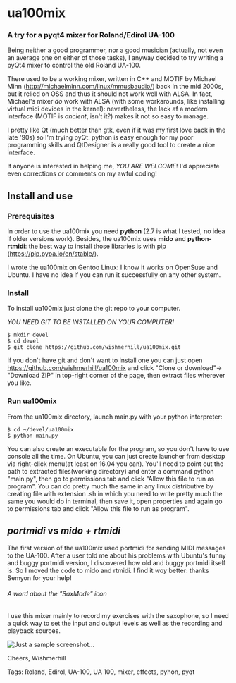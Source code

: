 # ua100mix
### A try for a pyqt4 mixer for Roland/Edirol UA-100


Being neither a good programmer, nor a good musician (actually, not even an average one on either of those tasks), 
I anyway decided to try writing a pyQt4 mixer to control the old Roland UA-100.

There used to be a working mixer, written in C++ and MOTIF by Michael Minn (http://michaelminn.com/linux/mmusbaudio/) back in the mid 2000s, but it relied on OSS and thus it should not work well with ALSA. In fact, Michael's mixer *do* work with ALSA (with some workarounds, like installing virtual midi devices in the kernel): nevertheless, the lack af a modern interface (MOTIF is *ancient*, isn't it?) makes it not so easy to manage.

I pretty like Qt (much better than gtk, even if it was my first love back in the late '90s) so I'm trying pyQt: python is easy enough for my poor programming skills and QtDesigner is a really good tool to create a nice interface.

If anyone is interested in helping me, *YOU ARE WELCOME*! I'd appreciate even corrections or comments on my 
awful coding!

## Install and use

### Prerequisites

In order to use the ua100mix you need **python** (2.7 is what I tested, no idea if older versions work). 
Besides, the ua100mix uses **mido** and **python-rtmidi**: the best way to install those libraries is with pip (https://pip.pypa.io/en/stable/).

I wrote the ua100mix on Gentoo Linux: I know it works on OpenSuse and Ubuntu. I have no idea if you can run it successfully on any other system.

### Install

To install ua100mix just clone the git repo to your computer. 

*YOU NEED GIT TO BE INSTALLED ON YOUR COMPUTER!*

```shell
$ mkdir devel
$ cd devel
$ git clone https://github.com/wishmerhill/ua100mix.git
```
If you don't have git and don't want to install one you can just open https://github.com/wishmerhill/ua100mix and click "Clone or download"-> "Download ZIP" in top-right corner of the page, then extract files wherever you like.

### Run ua100mix

From the ua100mix directory, launch main.py with your python interpreter:

```shell
$ cd ~/devel/ua100mix
$ python main.py
```

You can also create an executable for the program, so you don't have to use console all the time.
On Ubuntu, you can just create launcher from desktop via right-click menu(at least on 16.04 you can). You'll need to point out the path to extracted files(working directory) and enter a command python "main.py", then go to permissions tab and click "Allow this file to run as program".
You can do pretty much the same in any linux distributive by creating file with extension .sh in which you need to write pretty much the same you would do in terminal, then save it, open properties and again go to permissions tab and click "Allow this file to run as program".

## *portmidi* vs *mido + rtmidi*
The first version of the ua100mix used portmidi for sending MIDI messages to the UA-100. After a user told me about his problems with Ubuntu's funny and buggy portmidi version, I discovered how old and buggy portmidi itself is. So I moved the code to mido and rtmidi. I find it *way* better: thanks Semyon for your help!

###### A word about the "SaxMode" icon
I use this mixer mainly to record my exercises with the saxophone, so I need a quick way to set the input and output levels as well as the recording and playback sources.

![Just a sample screenshot...](/screenshots/ua-100_mix.png?raw=true "UA-100 Mixer at work")

Cheers,
Wishmerhill

Tags: Roland, Edirol, UA-100, UA 100, mixer, effects, pyhon, pyqt
